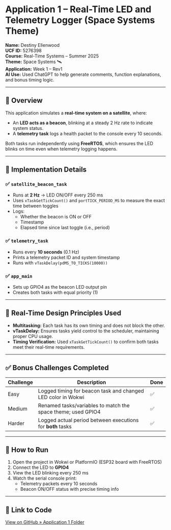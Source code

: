# Application 1 – Real-Time LED and Telemetry Logger (Space Systems Theme)

**Name:** Destiny Ellenwood  
**UCF ID:** 5276398  
**Course:** Real-Time Systems – Summer 2025  
**Theme:** Space Systems 🛰️  
**Application:** Week 1 – Rev1  
**AI Use:** Used ChatGPT to help generate comments, function explanations, and bonus timing logic.

---

## 🌟 Overview

This application simulates a **real-time system on a satellite**, where:

- An **LED acts as a beacon**, blinking at a steady 2 Hz rate to indicate system status.
- A **telemetry task** logs a health packet to the console every 10 seconds.

Both tasks run independently using **FreeRTOS**, which ensures the LED blinks on time even when telemetry logging happens.

---

## 🔧 Implementation Details

### ✅ `satellite_beacon_task`
- Runs at **2 Hz** → LED ON/OFF every 250 ms
- Uses `xTaskGetTickCount()` and `portTICK_PERIOD_MS` to measure the exact time between toggles
- Logs:
  - Whether the beacon is ON or OFF
  - Timestamp
  - Elapsed time since last toggle (i.e., period)

### ✅ `telemetry_task`
- Runs every **10 seconds** (0.1 Hz)
- Prints a telemetry packet ID and system timestamp
- Runs with `vTaskDelay(pdMS_TO_TICKS(10000))`

### ✅ `app_main`
- Sets up GPIO4 as the beacon LED output pin
- Creates both tasks with equal priority (1)

---

## 🧠 Real-Time Design Principles Used

- **Multitasking:** Each task has its own timing and does not block the other.
- **vTaskDelay:** Ensures tasks yield control to the scheduler, maintaining proper CPU usage.
- **Timing Verification:** Used `xTaskGetTickCount()` to confirm both tasks meet their real-time requirements.

---

## ✅ Bonus Challenges Completed

| Challenge        | Description                                                   | Done |
|------------------|---------------------------------------------------------------|------|
| Easy             | Logged timing for beacon task and changed LED color in Wokwi | ✅   |
| Medium           | Renamed tasks/variables to match the space theme; used GPIO4  | ✅   |
| Harder           | Logged actual period between executions for **both** tasks    | ✅   |

---

## 🧪 How to Run

1. Open the project in Wokwi or PlatformIO (ESP32 board with FreeRTOS)
2. Connect the LED to **GPIO4**
3. View the LED blinking every 250 ms
4. Watch the serial console print:
   - Telemetry packets every 10 seconds
   - Beacon ON/OFF status with precise timing info

---

## 🔗 Link to Code

[View on GitHub » Application 1 Folder](https://github.com/Destinyellenwood/Real_Time_Systems_Summer_2025/tree/main/Application1)


